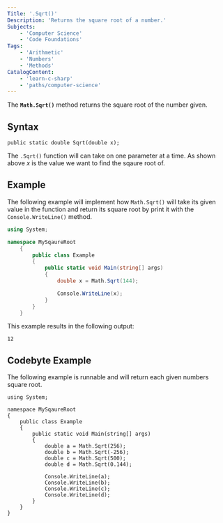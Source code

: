 ```yaml
---
Title: '.Sqrt()'
Description: 'Returns the square root of a number.'
Subjects:
    - 'Computer Science'
    - 'Code Foundations'
Tags:
    - 'Arithmetic'
    - 'Numbers'
    - 'Methods'   
CatalogContent:
    - 'learn-c-sharp'
    - 'paths/computer-science'
---
```


The **`Math.Sqrt()`** method returns the square root of the number given.

## Syntax

```pseudo
public static double Sqrt(double x);
```

The `.Sqrt()` function will can take on one parameter at a time. As shown above _x_ is the value we want to find the sqaure root of.

## Example

The following example will implement how `Math.Sqrt()` will take its given value in the function and return its square root by print it with the `Console.WriteLine()` method.

```cs
using System;

namespace MySqaureRoot
    {
        public class Example
        {
            public static void Main(string[] args)
            {
                double x = Math.Sqrt(144);

                Console.WriteLine(x);
            }    
        }
    }
```

This example results in the following output:

```shell
12
```

## Codebyte Example

The following example is runnable and will return each given numbers square root.

```codebyte/csharp
using System;

namespace MySqaureRoot
{
    public class Example
    {
        public static void Main(string[] args)
        {
            double a = Math.Sqrt(256);
            double b = Math.Sqrt(-256);
            double c = Math.Sqrt(500);
            double d = Math.Sqrt(0.144);

            Console.WriteLine(a);
            Console.WriteLine(b);
            Console.WriteLine(c);
            Console.WriteLine(d);
        }
    }
}
```